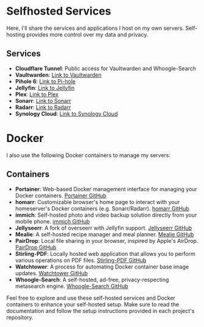 # Selfhosted Services

Here, I'll share the services and applications I host on my own servers.
Self-hosting provides more control over my data and privacy.

## Services

- **Cloudflare Tunnel**: Public access for Vaultwarden and Whoogle-Search
- **Vaultwarden**: [Link to Vaultwarden](https://github.com/dani-garcia/vaultwarden)
- **Pihole 6**: [Link to Pi-hole](https://pi-hole.net/)
- **Jellyfin**: [Link to Jellyfin](https://jellyfin.org/)
- **Plex**: [Link to Plex](https://www.plex.tv/)
- **Sonarr**: [Link to Sonarr](https://sonarr.tv/)
- **Radarr**: [Link to Radarr](https://radarr.video/)
- **Synology Cloud**: [Link to Synology Cloud](https://www.synology.com/en-global/dsm/packages/Synology_Cloud)

# Docker

I also use the following Docker containers to manage my servers:

## Containers

- **Portainer**: Web-based Docker management interface for managing your Docker containers. [Portainer GitHub](https://github.com/portainer/portainer)
- **homarr**: Customizable browser's home page to interact with your homeserver's Docker containers (e.g. Sonarr/Radarr). [homarr GitHub](https://github.com/ajnart/homarr)
- **immich**: Self-hosted photo and video backup solution directly from your mobile phone. [immich GitHub](https://github.com/immich-app/immich)
- **Jellyseerr**: A fork of overseerr with Jellyfin support. [Jellyseerr GitHub](https://github.com/Fallenbagel/jellyseerr)
- **Mealie**: A self-hosted recipe manager and meal planner. [Mealie GitHub](https://github.com/mealie-recipes/mealie)
- **PairDrop**: Local file sharing in your browser, inspired by Apple's AirDrop. [PairDrop GitHub](https://github.com/schlagmichdoch/PairDrop)
- **Stirling-PDF**: Locally hosted web application that allows you to perform various operations on PDF files. [Stirling-PDF GitHub](https://github.com/Frooodle/Stirling-PDF)
- **Watchtower**: A process for automating Docker container base image updates. [Watchtower GitHub](https://github.com/containrrr/watchtower)
- **Whoogle-Search**: A self-hosted, ad-free, privacy-respecting metasearch engine. [Whoogle-Search GitHub](https://github.com/benbusby/whoogle-search)

Feel free to explore and use these self-hosted services and Docker containers to enhance your self-hosted setup. Make sure to read the documentation and follow the setup instructions provided in each project's repository.
